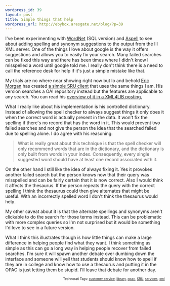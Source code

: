 ```yaml
--- 
wordpress_id: 39
layout: post
title: Simple things that help
wordpress_url: http://ebybox.aresgate.net/blog/?p=39
---
```

<p>I've been experimenting with <a href="http://wordnet.princeton.edu/">WordNet</a> (SQL version) and <a href="http://aspell.sourceforge.net/">Aspell</a> to see about adding spelling and synonym suggestions to the output from the III XML server. One of the things I love about google is the way it offers suggestions and allows you to easily fix your search. Many failed searches can be fixed this way and there has been times where I didn't know I misspelled a word until google told me. I really don't think there is a need to call the reference desk for help if it's just a simple mistake like that.</p>

<p>My trials are no where near showing right now but lo and behold <a href="http://dewey.library.nd.edu/morgan/">Eric Morgan</a> has created <a href="http://mylibrary.ockham.org/simple/">a simple SRU client</a> that uses the same things I am. His version searches a OAI repository instead but the features are applicable to any search. You can read his <a href="http://lists.webjunction.org/wjlists/xml4lib/2005-August/005532.html">overview of it in a XML4LIB posting.</a></p>

<p>What I really like about his implementation is his controlled dictionary. Instead of allowing the spell checker to always suggest things it only does it when the correct word is actually present in the data. It won't fix the spelling if there's no record that has the word in it. This would prevent two failed searches and not give the person the idea that the searched failed due to spelling alone. I do agree with his reasoning:</p>

<blockquote>What is really great about this technique is that the spell checker will only recommend words that are in the dictionary, and the dictionary is only built from words in your index. Consequently, every single suggested word should have at least one record associated with it.</blockquote>

<p>On the other hand I still like the idea of always fixing it. Yes it provokes another failed search but the person knows now that their query was misspelled and can be fairly certain that it is now correct. Also I would think it affects the thesaurus. If the person repeats the query with the correct spelling I think the thesaurus could then give alternates that might be useful. With an incorrectly spelled word I don't think the thesaurus would help.</p>

<p>My other caveat about it is that the alternate spellings and synonyms aren't clickable to do the search for those terms instead. This can be problematic with more complex queries so I'm not surprised but it would be something I'd love to see in a future version.</p>

<p>What I think this illustrates though is how little things can make a large difference in helping people find what they want. I think something as simple as this can go a long way in helping people recover from failed searches. I'm sure it will spawn another debate over dumbing down the interface and someone will yell that students should know how to spell if they are in college and know how to use a thesaurus and putting it in the OPAC is just letting them be stupid. I'll leave that debate for another day.</p>
<!-- technorati tags start --><p style="text-align:right;font-size:10px;">Technorati Tags: <a href="http://technorati.com/tag/customer service" rel="tag">customer service</a>, <a href="http://technorati.com/tag/library" rel="tag">library</a>, <a href="http://technorati.com/tag/opac" rel="tag">opac</a>, <a href="http://technorati.com/tag/SRU" rel="tag">SRU</a>, <a href="http://technorati.com/tag/services" rel="tag">services</a>, <a href="http://technorati.com/tag/xml" rel="tag">xml</a></p><!-- technorati tags end -->
